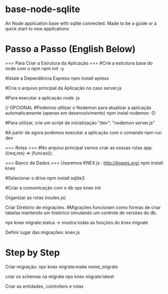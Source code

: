 # base-node-sqlite
 An Node application base with sqlite connected. Made to be a guide or a quick start to new applications
 
 # Passo a Passo (English Below)
 === Para Criar a Estrutura da Aplicação ===
#Crie a estrutura base do node com o npm
npm init -y

#Istale a Dependência Express
npm install epress

#Crie o arquivo principal da Aplicação
no caso server.js

#Para executar a aplicação
node <arquivoPrincipal>.js

// OPCIONAL
#Podemos utilizar o Nodemon para atualizar a aplicação automaticamente (apenas em desenvolvimento)
npm instal nodemon -D

#Para utilizar, crie um script de inicialização
"dev": "nodemon server.js"

#A partir de agora podemos executar a aplicação com o comando
npm run dev

=== Rotas ===
#No arquivo principal vamos criar as nossas rotas
app.<comandoRota>((req,res) => {funcao});

=== Banco de Dados ===
Usaremos KNEX.js : http://knexjs.org/
npm install knex

#Selecionar o drive
npm install sqlite3

#Criar a comumicação com o db
npx knex init

Organizar as rotas (routes.js)

Criar Diretório de migrações.
#Migrações funcionam como formas de criar tabelas mantendo um histórico simulando um controle de versões do db. 

npx knex migrate:status -> mostra todas as funções do knex migrate

Definir lugar das migrações: knex.js

# Step by Step

Criar migração:
npx knex migrate:make nome_migrate

criar os schemas na migrate
npx knex migrate:latest

Criar as entidades, controllers e rotas
